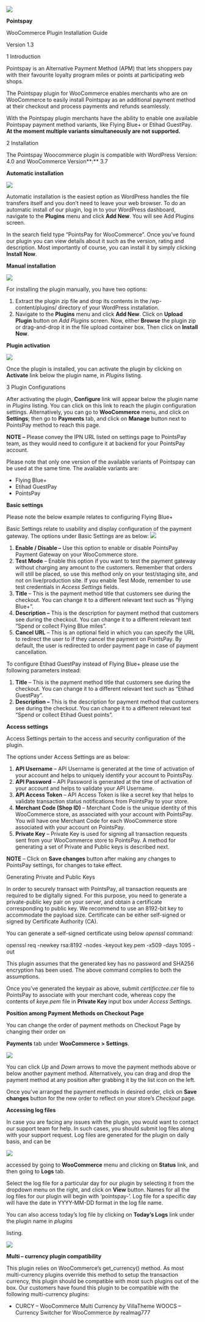 ﻿![](../output_images/WooCommercePluginInstallationGuideImages/WooCommercePluginInstallationImage1.png)

**Pointspay** 

WooCommerce Plugin Installation Guide  

Version 1.3 

1  Introduction 

Pointspay is an Alternative Payment Method (APM) that lets shoppers pay with their favourite loyalty program miles or points at participating web shops. 

The Pointspay plugin for WooCommerce enables merchants who are on WooCommerce to easily install Pointspay as an additional payment method at their checkout and process payments and refunds seamlessly.  

With the Pointspay plugin merchants have the ability to enable one available Pointspay payment method variants, like Flying Blue+ or Etihad GuestPay. **At the moment multiple variants simultaneously are not supported.** 

2  Installation 

The Pointspay Woocommerce  plugin is compatible with WordPress Version: 4.0 and WooCommerce Version**:** 3.7 

**Automatic installation** 

![](../output_images/WooCommercePluginInstallationGuideImages/WooCommercePluginInstallationImage2.png)

Automatic installation is the easiest option as WordPress handles the file transfers itself and you don’t need to leave your web browser. To do an automatic install of our plugin, log in to your WordPress dashboard, navigate to the **Plugins** menu and click **Add New**. You will see Add Plugins screen. 

In the search field type “PointsPay for WooCommerce”. Once you’ve found our plugin you can view details about it such as the version, rating and description. Most importantly of course, you can install it by simply clicking **Install Now**. 

**Manual installation** 

![](../output_images/WooCommercePluginInstallationGuideImages/WooCommercePluginInstallationImage3.png)

For installing the plugin manually, you have two options: 

1. Extract the plugin zip file and drop its contents in the /wp-content/plugins/ directory of your WordPress installation. 
2. Navigate to the **Plugins** menu and click **Add New**. Click on **Upload Plugin** button on *Add Plugins* screen. Now, either **Browse** the plugin zip or drag-and-drop it in the file upload container box. Then click on **Install Now**. 

**Plugin activation** 

![](../output_images/WooCommercePluginInstallationGuideImages/WooCommercePluginInstallationImage4.png)

Once the plugin is installed, you can activate the plugin by clicking on **Activate** link below the plugin name, in *Plugins* listing. 

3  Plugin Configurations 

After activating the plugin, **Configure** link will appear below the plugin name in *Plugins* listing. You can click on this link to reach the plugin configuration settings. Alternatively, you can go to **WooCommerce** menu, and click on **Settings**; then go to **Payments** tab, and click on **Manage** button next to PointsPay method to reach this page. 

**NOTE –** Please convey the IPN URL listed on settings page to PointsPay team, as they would need to configure it at backend for your PointsPay account. 

Please note that only one version of the available variants of Pointspay can be used at the same time. The available variants are: 

- Flying Blue+ 
- Etihad GuestPay 
- PointsPay 

**Basic settings** 

Please note the below example relates to configuring Flying Blue+ 

Basic Settings relate to usability and display configuration of the payment gateway. The options under Basic Settings are as below: ![](../output_images/WooCommercePluginInstallationGuideImages/WooCommercePluginInstallationImage5.png)

1. **Enable / Disable –** Use this option to enable or disable PointsPay Payment Gateway on your WooCommerce store. 
1. **Test Mode** – Enable this option if you want to test the payment gateway without charging any amount to the customers. Remember that orders will still be placed, so use this method only on your test/staging site, and not on live/production site. If you enable Test Mode, remember to use test credentials in *Access Settings* fields. 
1. **Title** – This is the payment method title that customers see during the checkout. You can change it to a different relevant text such as “Flying Blue+”. 
1. **Description –** This is the description for payment method that customers see during the checkout. You can change it to a different relevant text “Spend or collect Flying Blue miles”. 
1. **Cancel URL** – This is an optional field in which you can specify the URL to redirect the user to if they cancel the payment on PointsPay. By default, the user is redirected to order payment page in case of payment cancellation. 

To configure Etihad GuestPay instead of Flying Blue+ please use the following parameters instead: 

1. **Title** – This is the payment method title that customers see during the checkout. You can change it to a different relevant text such as “Etihad GuestPay”. 
2. **Description –** This is the description for payment method that customers see during the checkout. You can change it to a different relevant text “Spend or collect Etihad Guest points”. 

**Access settings** 

Access Settings pertain to the access and security configuration of the plugin.  

The options under Access Settings are as below: 

1. **API Username** – API Username is generated at the time of activation of your account and helps to uniquely identify your account to PointsPay. 
1. **API Password** – API Password is generated at the time of activation of your account and helps to validate your API Username. 
1. **API Access Token** – API Access Token is like a secret key that helps to validate transaction status notifications from PointsPay to your store. 
1. **Merchant Code (Shop ID)** – Merchant Code is the unique identity of this WooCommerce store, as associated with your account with PointsPay. You will have one Merchant Code for each WooCommerce store associated with your account on PointsPay. 
1. **Private Key** – Private Key is used for signing all transaction requests sent from your WooCommerce store to PointsPay. A method for generating a set of Private and Public keys is described next. 

**NOTE** – Click on **Save changes** button after making any changes to PointsPay settings, for changes to take effect. 

Generating Private and Public Keys 

In order to securely transact with PointsPay, all transaction requests are required to be digitally signed. For this purpose, you need to generate a private-public key pair on your server, and obtain a certificate corresponding to public key. We recommend to use an 8192-bit key to accommodate the payload size. Certificate can be either self-signed or signed by Certificate Authority (CA). 

You can generate a self-signed certificate using below *openssl* command: 

openssl req -newkey rsa:8192 -nodes -keyout key.pem -x509 -days 1095 -out 

This plugin assumes that the generated key has no password and SHA256 encryption has been used. The above command complies to both the assumptions. 

Once you’ve generated the keypair as above, submit  *certificctee.cer* file to PointsPay to associate with your merchant code, whereas copy the contents of *keye.pem* file in **Private Key** input box under *Access Settings*. 

**Position among Payment Methods on Checkout Page** 

You can change the order of payment methods on Checkout Page by changing their order on 

**Payments** tab under **WooCommerce > Settings**. 

![](../output_images/WooCommercePluginInstallationGuideImages/WooCommercePluginInstallationImage6.png)

You can click *Up* and *Down* arrows to move the payment methods above or below another  payment method. Alternatively,  you can  drag  and  drop  the  payment method at any position after grabbing it by the list icon on the left.

Once  you’ve  arranged  the  payment  methods  in  desired  order,  click  on  **Save changes** button for the new order to reflect on your store’s *Checkout* page. 

**Accessing log files** 

In case you are facing any issues with the plugin, you would want to contact our support  team  for help. In such cases, you should submit log files along with your support request. Log  files  are generated for the plugin on daily basis, and can be 

![](../output_images/WooCommercePluginInstallationGuideImages/WooCommercePluginInstallationImage7.png)

accessed by going to  **WooCommerce**  menu and clicking on **Status** link, and then going to **Logs** tab.

Select  the  log  file  for  a  particular  day  for  our  plugin  by  selecting  it  from  the dropdown menu on the right, and click on **View** button. Names for all the log files for our plugin will begin with ‘pointspay-’. Log file for a specific day will have the date in YYYY-MM-DD format in the log file name.

You can also access today’s log file by clicking on **Today’s Logs** link under the plugin name in *plugins*

listing.

![](../output_images/WooCommercePluginInstallationGuideImages/WooCommercePluginInstallationImage8.png)

**Multi – currency plugin compatibility**

This plugin relies on WooCommerce’s get\_currency() method. As most multi-currency plugins override this method to setup the transaction currency, this plugin should be compatible with most such plugins out of the box. Our customers have found this plugin to be compatible with the following multi-currency plugins: 

- CURCY – WooCommerce Multi Currency *by* VillaTheme WOOCS – Currency Switcher for WooCommerce *by* realmag777

